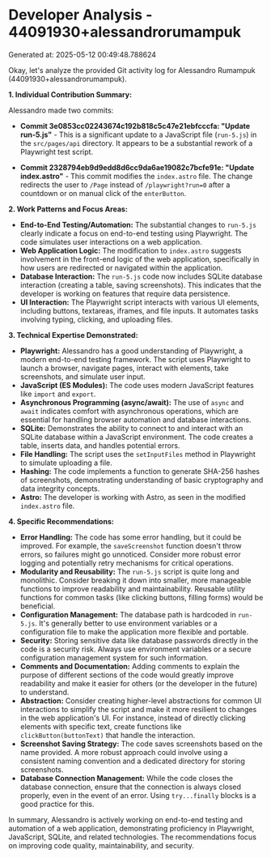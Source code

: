 # Developer Analysis - 44091930+alessandrorumampuk
Generated at: 2025-05-12 00:49:48.788624

Okay, let's analyze the provided Git activity log for Alessandro Rumampuk (44091930+alessandrorumampuk).

**1. Individual Contribution Summary:**

Alessandro made two commits:

*   **Commit 3e0853cc02243674c192b818c5c47e21ebfcccfa: "Update run-5.js"** - This is a significant update to a JavaScript file (`run-5.js`) in the `src/pages/api` directory. It appears to be a substantial rework of a Playwright test script.

*   **Commit 2328794eb9d9edd8d6cc9da6ae19082c7bcfe91e: "Update index.astro"** - This commit modifies the `index.astro` file.  The change redirects the user to `/Page` instead of `/playwright?run=0` after a countdown or on manual click of the `enterButton`.

**2. Work Patterns and Focus Areas:**

*   **End-to-End Testing/Automation:** The substantial changes to `run-5.js` clearly indicate a focus on end-to-end testing using Playwright. The code simulates user interactions on a web application.
*   **Web Application Logic:** The modification to `index.astro` suggests involvement in the front-end logic of the web application, specifically in how users are redirected or navigated within the application.
*   **Database Interaction:** The `run-5.js` code now includes SQLite database interaction (creating a table, saving screenshots). This indicates that the developer is working on features that require data persistence.
*   **UI Interaction:** The Playwright script interacts with various UI elements, including buttons, textareas, iframes, and file inputs.  It automates tasks involving typing, clicking, and uploading files.

**3. Technical Expertise Demonstrated:**

*   **Playwright:** Alessandro has a good understanding of Playwright, a modern end-to-end testing framework. The script uses Playwright to launch a browser, navigate pages, interact with elements, take screenshots, and simulate user input.
*   **JavaScript (ES Modules):**  The code uses modern JavaScript features like `import` and `export`.
*   **Asynchronous Programming (async/await):** The use of `async` and `await` indicates comfort with asynchronous operations, which are essential for handling browser automation and database interactions.
*   **SQLite:** Demonstrates the ability to connect to and interact with an SQLite database within a JavaScript environment. The code creates a table, inserts data, and handles potential errors.
*   **File Handling:** The script uses the `setInputFiles` method in Playwright to simulate uploading a file.
*   **Hashing:** The code implements a function to generate SHA-256 hashes of screenshots, demonstrating understanding of basic cryptography and data integrity concepts.
*   **Astro:** The developer is working with Astro, as seen in the modified `index.astro` file.

**4. Specific Recommendations:**

*   **Error Handling:** The code has some error handling, but it could be improved. For example, the `saveScreenshot` function doesn't throw errors, so failures might go unnoticed. Consider more robust error logging and potentially retry mechanisms for critical operations.
*   **Modularity and Reusability:**  The `run-5.js` script is quite long and monolithic. Consider breaking it down into smaller, more manageable functions to improve readability and maintainability.  Reusable utility functions for common tasks (like clicking buttons, filling forms) would be beneficial.
*   **Configuration Management:**  The database path is hardcoded in `run-5.js`. It's generally better to use environment variables or a configuration file to make the application more flexible and portable.
*   **Security:** Storing sensitive data like database passwords directly in the code is a security risk.  Always use environment variables or a secure configuration management system for such information.
*   **Comments and Documentation:** Adding comments to explain the purpose of different sections of the code would greatly improve readability and make it easier for others (or the developer in the future) to understand.
*   **Abstraction:**  Consider creating higher-level abstractions for common UI interactions to simplify the script and make it more resilient to changes in the web application's UI. For instance, instead of directly clicking elements with specific text, create functions like `clickButton(buttonText)` that handle the interaction.
*   **Screenshot Saving Strategy:** The code saves screenshots based on the name provided. A more robust approach could involve using a consistent naming convention and a dedicated directory for storing screenshots.
*   **Database Connection Management:**  While the code closes the database connection, ensure that the connection is always closed properly, even in the event of an error.  Using `try...finally` blocks is a good practice for this.

In summary, Alessandro is actively working on end-to-end testing and automation of a web application, demonstrating proficiency in Playwright, JavaScript, SQLite, and related technologies. The recommendations focus on improving code quality, maintainability, and security.
